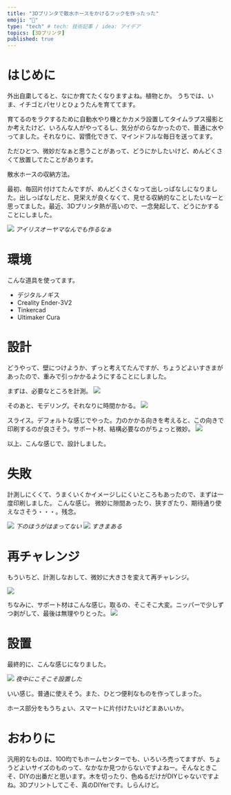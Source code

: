 ```yaml
---
title: "3Dプリンタで散水ホースをかけるフックを作ったった"
emoji: "🚰"
type: "tech" # tech: 技術記事 / idea: アイデア
topics: [3Dプリンタ]
published: true
---
```


# はじめに
外出自粛してると、なにか育てたくなりますよね。植物とか。
うちでは、いま、イチゴとパセリとひょうたんを育ててます。

育てるのをラクするために自動水やり機とかカメラ設置してタイムラプス撮影とか考えたけど、いろんな人がやってるし、気分がのらなかったので、普通に水やってました。それなりに、習慣化できて、マインドフルな毎日を送ってます。

ただひとつ、微妙だなぁと思うことがあって、どうにかしたいけど、めんどくさくて放置してたことがあります。

散水ホースの収納方法。

最初、毎回片付けてたんですが、めんどくさくなって出しっぱなしになりました。出しっぱなしだと、見栄えが良くなくて、見せる収納的なことしたいなーと思ってました。最近、3Dプリンタ熱が高いので、一念発起して、どうにかすることにしました。

![](https://storage.googleapis.com/zenn-user-upload/bbl2fyhm0u4jxhatqo1milykx1zg)
*アイリスオーヤマなんでも作るなぁ*

# 環境
こんな道具を使ってます。

- デジタルノギス
- Creality Ender-3V2
- Tinkercad
- Ultimaker Cura

# 設計
どうやって、壁につけようか、ずっと考えてたんですが、ちょうどよいすきまがあったので、重みで引っかかるようにすることにしました。

まずは、必要なところを計測。
![](https://storage.googleapis.com/zenn-user-upload/lrbukut5xso34uzkap3fq1g83jmx)

そのあと、モデリング。それなりに時間かかる。
![](https://storage.googleapis.com/zenn-user-upload/xs5q94c5ksbmg9blgmyu834fxd4v)

スライス。デフォルトな感じでやった。力のかかる向きを考えると、この向きで印刷するのが良さそう。サポート材、結構必要なのがちょっと微妙。
![](https://storage.googleapis.com/zenn-user-upload/ga1x62xvj08hetwx5cl8yv8znamo)

以上、こんな感じで、設計しました。

# 失敗

計測しにくくて、うまくいくかイメージしにくいところもあったので、まずは一度印刷しました。
こんな感じ。
微妙に隙間あったり、狭すぎたり、期待通り使えなさそう・・・。残念。

![](https://storage.googleapis.com/zenn-user-upload/kewireld62cwufw37prr8j5fmozw)
*下のほうがはまってない*
![](https://storage.googleapis.com/zenn-user-upload/hqv2ldq4pcx8zf1w39j2mctuuw96)
*すきまある*

# 再チャレンジ
もういちど、計測しなおして、微妙に大きさを変えて再チャレンジ。

![](https://storage.googleapis.com/zenn-user-upload/x9kq1843kzihpn9c8kgsxsnrfzh0)

ちなみに、サポート材はこんな感じ。取るの、そこそこ大変。ニッパーで少しずつ剥がして、最後は無理やりとった。
![](https://storage.googleapis.com/zenn-user-upload/rl1wp6wjja2ryinavf2joi2899tp)

# 設置
最終的に、こんな感じになりました。

![](https://storage.googleapis.com/zenn-user-upload/ffbp7rc25r4qo3nvq2u8aa866gbh)
*夜中にこそこそ設置した*

いい感じ。普通に使えそう。また、ひとつ便利なものを作ってしまった。

ホース部分をもうちょい、スマートに片付けたいけどまあいいか。

# おわりに
汎用的なものは、100均でもホームセンターでも、いろいろ売ってますが、ちょうどよいサイズのものって、なかなか見つからないですよねー。そんなときこそ、DIYの出番だと思います。木を切ったり、色ぬるだけがDIYじゃないですよね。3Dプリントしてこそ、真のDIYerです。しらんけど。

